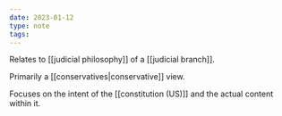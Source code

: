 ```yaml
---
date: 2023-01-12
type: note
tags:
---
```


Relates to [[judicial philosophy]] of a [[judicial branch]].

Primarily a [[conservatives|conservative]] view.

Focuses on the intent of the [[constitution (US)]] and the actual content within it.
